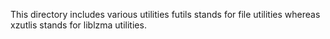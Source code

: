 This directory includes various utilities futils stands for file utilities whereas
xzutlis stands for liblzma utilities.
